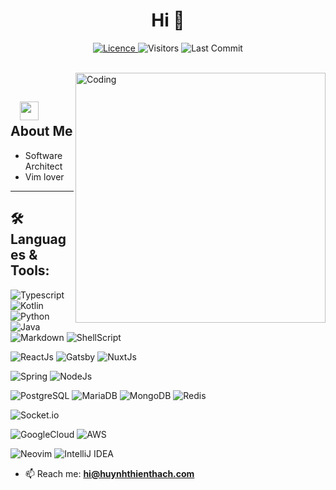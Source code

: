 <h1 align="center">Hi 👋</h1>
<p align="center">
<a href="https://github.com/huynhthienthach/huynhthienthach/blob/master/LICENSE">
<img alt="Licence" src="https://img.shields.io/github/license/huynhthienthach/huynhthienthach?color=brightgreen"/>
</a>
<img alt="Visitors" src="https://komarev.com/ghpvc/?username=huynhthienthach&style=flat&labelColor=black&logo=github&label=PROFILE+VIEWS&color=29bf12"/>
<img alt="Last Commit" src="https://img.shields.io/github/last-commit/huynhthienthach/huynhthienthach?logo=markdown&label=LAST+UPDATE&color=29bf12&style=flat">
 <a href="https://github.com/huynhthienthach/huynhthienthach/actions">
  </a>
</p>
</br>
<img align="right" alt="Coding" width="400" src="https://media.giphy.com/media/Y4ak9Ki2GZCbJxAnJD/giphy.gif">
</br>

## &nbsp; &nbsp;<img src="https://media.giphy.com/media/WUlplcMpOCEmTGBtBW/giphy.gif" width="30"> **About Me**

- Software Architect
- Vim lover

---

## 🛠️ **Languages & Tools:**
![Typescript](https://img.shields.io/badge/TypeScript-007ACC?style=for-the-badge&logo=typescript&logoColor=white)
![Kotlin](https://img.shields.io/badge/Kotlin-0095D5?&style=for-the-badge&logo=kotlin&logoColor=white)
![Python](https://img.shields.io/badge/Python-14354C?style=for-the-badge&logo=python&logoColor=white)
![Java](https://img.shields.io/badge/Java-ED8B00?style=for-the-badge&logo=java&logoColor=white)
![Markdown](https://img.shields.io/badge/Markdown-000000?style=for-the-badge&logo=markdown&logoColor=white)
![ShellScript](https://img.shields.io/badge/Shell_Script-121011?style=for-the-badge&logo=gnu-bash&logoColor=white)

![ReactJs](https://img.shields.io/badge/React-20232A?style=for-the-badge&logo=react&logoColor=61DAFB)
![Gatsby](https://img.shields.io/badge/Gatsby-663399?style=for-the-badge&logo=gatsby&logoColor=white)
![NuxtJs](https://img.shields.io/badge/nuxt.js-00C58E?style=for-the-badge&logo=nuxtdotjs&logoColor=white)

![Spring](https://img.shields.io/badge/Spring-6DB33F?style=for-the-badge&logo=spring&logoColor=white)
![NodeJs](https://img.shields.io/badge/Node.js-43853D?style=for-the-badge&logo=node.js&logoColor=white)

![PostgreSQL](https://img.shields.io/badge/PostgreSQL-316192?style=for-the-badge&logo=postgresql&logoColor=white)
![MariaDB](https://img.shields.io/badge/MariaDB-003545?style=for-the-badge&logo=mariadb&logoColor=white)
![MongoDB](https://img.shields.io/badge/MongoDB-%234ea94b.svg?style=for-the-badge&logo=mongodb&logoColor=white)
![Redis](https://img.shields.io/badge/redis-%23DD0031.svg?style=for-the-badge&logo=redis&logoColor=white)

![Socket.io](https://img.shields.io/badge/Socket.io-black?style=for-the-badge&logo=socket.io&badgeColor=010101)

![GoogleCloud](https://img.shields.io/badge/Google_Cloud-4285F4?style=for-the-badge&logo=google-cloud&logoColor=white)
![AWS](https://img.shields.io/badge/Amazon_AWS-232F3E?style=for-the-badge&logo=amazon-aws&logoColor=white)

![Neovim](https://img.shields.io/badge/NeoVim-%2357A143.svg?&style=for-the-badge&logo=neovim&logoColor=white)
![IntelliJ IDEA](https://img.shields.io/badge/IntelliJIDEA-000000.svg?style=for-the-badge&logo=intellij-idea&logoColor=white)

- 📫 Reach me: **hi@huynhthienthach.com**

